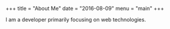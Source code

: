 +++
title = "About Me"
date = "2016-08-09"
menu = "main"
+++

I am a developer primarily focusing on web technologies.

